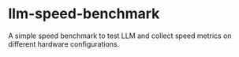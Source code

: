 # llm-speed-benchmark

A simple speed benchmark to test LLM and collect speed metrics on different hardware configurations.

